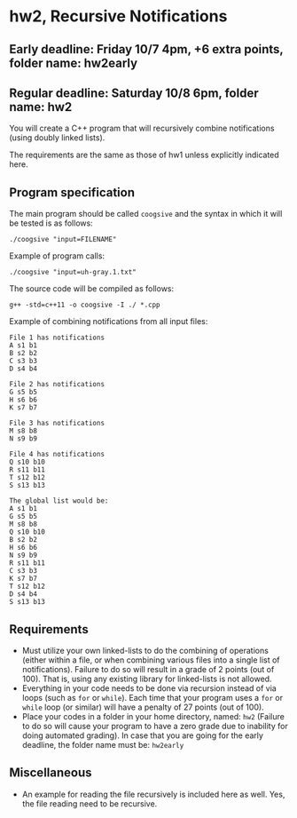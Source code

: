 # hw2, Recursive Notifications

## Early deadline: Friday 10/7 4pm, +6 extra points, folder name: hw2early

## Regular deadline: Saturday 10/8 6pm, folder name: hw2

You will create a C++ program that will recursively combine notifications (using doubly linked lists).

The requirements are the same as those of hw1 unless explicitly indicated here.

## Program specification

The main program should be called `coogsive` and the syntax in which it will be tested is as follows:

`./coogsive "input=FILENAME"`

Example of program calls:

`./coogsive "input=uh-gray.1.txt"`

The source code will be compiled as follows:

`g++ -std=c++11 -o coogsive -I ./ *.cpp`


Example of combining notifications from all input files:

    File 1 has notifications 
    A s1 b1
    B s2 b2
    C s3 b3
    D s4 b4

    File 2 has notifications 
    G s5 b5
    H s6 b6
    K s7 b7

    File 3 has notifications 
    M s8 b8
    N s9 b9

    File 4 has notifications 
    Q s10 b10
    R s11 b11
    T s12 b12
    S s13 b13

    The global list would be: 
    A s1 b1
    G s5 b5
    M s8 b8
    Q s10 b10
    B s2 b2
    H s6 b6
    N s9 b9
    R s11 b11
    C s3 b3
    K s7 b7
    T s12 b12
    D s4 b4
    S s13 b13
    
## Requirements

* Must utilize your own linked-lists to do the combining of operations (either within a file, or when combining various files into a single list of notifications). Failure to do so will result in a grade of 2 points (out of 100). That is, using any existing library for linked-lists is not allowed.
* Everything in your code needs to be done via recursion instead of via loops (such as `for` or `while`). Each time that your program uses a `for` or `while` loop (or similar) will have a penalty of 27 points (out of 100).
* Place your codes in a folder in your home directory, named: `hw2` (Failure to do so will cause your program to have a zero grade due to inability for doing automated grading). In case that you are going for the early deadline, the folder name must be: `hw2early`

## Miscellaneous

* An example for reading the file recursively is included here as well. Yes, the file reading need to be recursive.
